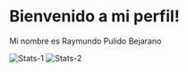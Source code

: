 # Bienvenido a mi perfil!

Mi nombre es Raymundo Pulido Bejarano

![Stats-1](https://github-readme-stats.vercel.app/api?username=Raylynd6299&count_private=true&theme=darcula&show_icons=true)
![Stats-2](https://github-readme-stats.vercel.app/api/top-langs/?username=Raylynd6299&theme=darcula&layout=compact&hide=roff,JupyterNotebook,Tcl,css,html&langs_count=10)
